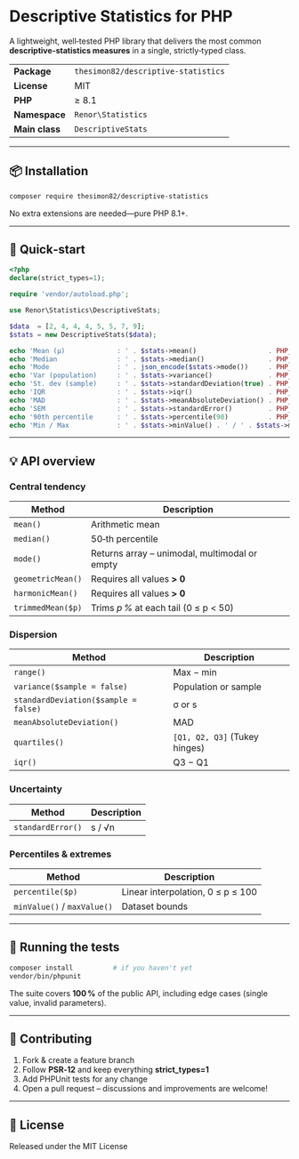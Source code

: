 # Descriptive Statistics for PHP

A lightweight, well‑tested PHP library that delivers the most common **descriptive‑statistics measures** in a single, strictly‑typed class.

|  |  |
|---|---|
| **Package** | `thesimon82/descriptive-statistics` |
| **License** | MIT |
| **PHP** | ≥ 8.1 |
| **Namespace** | `Renor\Statistics` |
| **Main class** | `DescriptiveStats` |

---

## 📦 Installation

```bash
composer require thesimon82/descriptive-statistics
```

No extra extensions are needed—pure PHP 8.1+.

---

## 🚀 Quick‑start

```php
<?php
declare(strict_types=1);

require 'vendor/autoload.php';

use Renor\Statistics\DescriptiveStats;

$data  = [2, 4, 4, 4, 5, 5, 7, 9];
$stats = new DescriptiveStats($data);

echo 'Mean (μ)             : ' . $stats->mean()                  . PHP_EOL; // 5
echo 'Median               : ' . $stats->median()                . PHP_EOL; // 4.5
echo 'Mode                 : ' . json_encode($stats->mode())     . PHP_EOL; // [4]
echo 'Var (population)     : ' . $stats->variance()              . PHP_EOL; // 4
echo 'St. dev (sample)     : ' . $stats->standardDeviation(true) . PHP_EOL; // 2.138…
echo 'IQR                  : ' . $stats->iqr()                   . PHP_EOL; // 2
echo 'MAD                  : ' . $stats->meanAbsoluteDeviation() . PHP_EOL; // 1.5
echo 'SEM                  : ' . $stats->standardError()         . PHP_EOL; // 0.756
echo '90th percentile      : ' . $stats->percentile(90)          . PHP_EOL; // 8.4
echo 'Min / Max            : ' . $stats->minValue() . ' / ' . $stats->maxValue() . PHP_EOL;
```

---

## 💡 API overview

### Central tendency

| Method | Description |
|--------|-------------|
| `mean()` | Arithmetic mean |
| `median()` | 50‑th percentile |
| `mode()` | Returns array – unimodal, multimodal or empty |
| `geometricMean()` | Requires all values **> 0** |
| `harmonicMean()`  | Requires all values **> 0** |
| `trimmedMean($p)` | Trims *p %* at each tail (0 ≤ p < 50) |

### Dispersion

| Method | Description |
|--------|-------------|
| `range()` | Max − min |
| `variance($sample = false)` | Population or sample |
| `standardDeviation($sample = false)` | σ or s |
| `meanAbsoluteDeviation()` | MAD |
| `quartiles()` | `[Q1, Q2, Q3]` (Tukey hinges) |
| `iqr()` | Q3 − Q1 |

### Uncertainty

| Method | Description |
|--------|-------------|
| `standardError()` | s / √n |

### Percentiles & extremes

| Method | Description |
|--------|-------------|
| `percentile($p)` | Linear interpolation, 0 ≤ p ≤ 100 |
| `minValue()` / `maxValue()` | Dataset bounds |

---

## 🧪 Running the tests

```bash
composer install          # if you haven't yet
vendor/bin/phpunit
```

The suite covers **100 %** of the public API, including edge cases (single value, invalid parameters).

---

## 🤝 Contributing

1. Fork & create a feature branch  
2. Follow **PSR‑12** and keep everything **strict_types=1**  
3. Add PHPUnit tests for any change  
4. Open a pull request – discussions and improvements are welcome!

---

## 📄 License

Released under the MIT License
